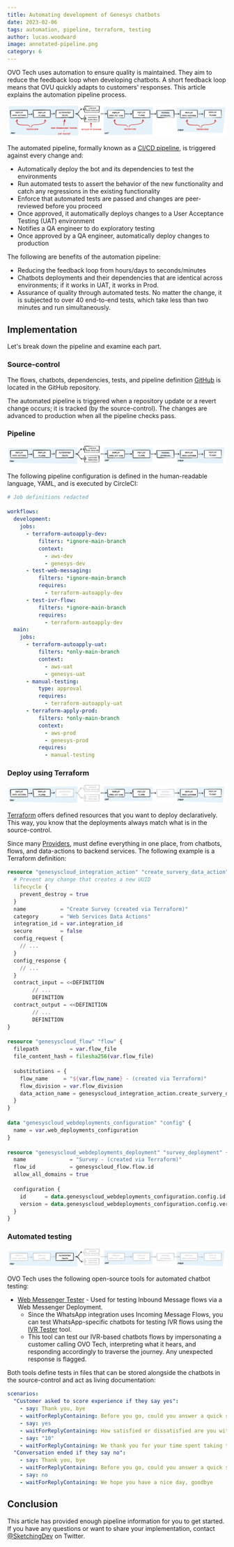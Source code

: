 ```yaml
---
title: Automating development of Genesys chatbots
date: 2023-02-06
tags: automation, pipeline, terraform, testing
author: lucas.woodward
image: annotated-pipeline.png
category: 6
---
```


OVO Tech uses automation to ensure quality is maintained. They aim to reduce the feedback loop when developing chatbots. A short feedback loop means that OVU quickly adapts to customers' responses. This article explains the automation pipeline process.

![Diagram of the pipeline annotated with technologies relevant to each step](annotated-pipeline.png)

The automated pipeline, formally known as a [CI/CD pipeline](https://en.wikipedia.org/wiki/CI/CD  "Goes to the CI/CD Pipeline page"), is triggered against every change and:

- Automatically deploy the bot and its dependencies to test the environments
- Run automated tests to assert the behavior of the new functionality and catch any regressions in the existing functionality
- Enforce that automated tests are passed and changes are peer-reviewed before you proceed
- Once approved, it automatically deploys changes to a User Acceptance Testing (UAT) environment
- Notifies a QA engineer to do exploratory testing
- Once approved by a QA engineer, automatically deploy changes to production

The following are benefits of the automation pipeline:

- Reducing the feedback loop from hours/days to seconds/minutes
- Chatbots deployments and their dependencies that are identical across environments; if it works in UAT, it works in Prod.
- Assurance of quality through automated tests. No matter the change, it is subjected to over 40 end-to-end tests, which take less than two minutes and run simultaneously.

## Implementation
Let's break down the pipeline and examine each part.

### Source-control
The flows, chatbots, dependencies, tests, and pipeline definition [GitHub](https://github.com/  "Goes to the GitHub page") is located in the GitHub repository.

The automated pipeline is triggered when a repository update or a revert change occurs; it is tracked (by the source-control). The changes are advanced to production when all the pipeline checks pass.

### Pipeline
![Diagram of pipeline, from deploying to dev, testing to deploying to production](pipeline-overview.png)

The following pipeline configuration is defined in the human-readable language, YAML, and is executed by CircleCI:

```yaml
# Job definitions redacted

workflows:
  development:
    jobs:
      - terraform-autoapply-dev:
          filters: *ignore-main-branch
          context:
            - aws-dev
            - genesys-dev
      - test-web-messaging:
          filters: *ignore-main-branch
          requires:
            - terraform-autoapply-dev
      - test-ivr-flow:
          filters: *ignore-main-branch
          requires:
            - terraform-autoapply-dev
  main:
    jobs:
      - terraform-autoapply-uat:
          filters: *only-main-branch
          context:
            - aws-uat
            - genesys-uat
      - manual-testing:
          type: approval
          requires:
            - terraform-autoapply-uat
      - terraform-apply-prod:
          filters: *only-main-branch
          context:
            - aws-prod
            - genesys-prod
          requires:
            - manual-testing
```

### Deploy using Terraform
![Pipeline with Terraform tasks highlighted](pipeline-terraform.png)

[Terraform](https://www.terraform.io/ "Goes to the Terraform page") offers defined resources that you want to deploy declaratively. This way, you know that the deployments always match what is in the source-control.

Since many [Providers](https://registry.terraform.io/browse/providers "Goes to the Providers page"), must define everything in
one place, from chatbots, flows, and data-actions to backend services. The following example is a Terraform definition:

```terraform
resource "genesyscloud_integration_action" "create_survery_data_action" {
  # Prevent any change that creates a new UUID
  lifecycle {
    prevent_destroy = true
  }
  name           = "Create Survey (created via Terraform)"
  category       = "Web Services Data Actions"
  integration_id = var.integration_id
  secure         = false
  config_request {
    // ...
  }
  config_response {
    // ...
  }
  contract_input = <<DEFINITION
        // ...
        DEFINITION
  contract_output = <<DEFINITION
        // ...
        DEFINITION
}

resource "genesyscloud_flow" "flow" {
  filepath          = var.flow_file
  file_content_hash = filesha256(var.flow_file)

  substitutions = {
    flow_name     = "${var.flow_name} - (created via Terraform)"
    flow_division = var.flow_division
    data_action_name = genesyscloud_integration_action.create_survery_data_action.name
  }
}

data "genesyscloud_webdeployments_configuration" "config" {
  name = var.web_deployments_configuration
}

resource "genesyscloud_webdeployments_deployment" "survey_deployment" {
  name              = "Survey - (created via Terraform)"
  flow_id           = genesyscloud_flow.flow.id
  allow_all_domains = true

  configuration {
    id      = data.genesyscloud_webdeployments_configuration.config.id
    version = data.genesyscloud_webdeployments_configuration.config.version
  }
}
```

### Automated testing
![Pipeline with automated testing tasks highlighted](pipeline-testing.png)

OVO Tech uses the following open-source tools for automated chatbot testing:

- [Web Messenger Tester](https://github.com/ovotech/genesys-web-messaging-tester "Goes to the Web Messenger Tester page") - Used for testing Inbound Message flows via a Web Messenger Deployment.
    - Since the WhatsApp integration uses Incoming Message Flows, you can test WhatsApp-specific chatbots for testing IVR flows using the [IVR Tester](https://github.com/SketchingDev/ivr-tester "Goes to the IVR Tester page") tool. 
    - This tool can test our IVR-based chatbots flows by impersonating a customer calling OVO Tech, interpreting what it hears, and responding accordingly to traverse the journey. Any unexpected response is flagged.

Both tools define tests in files that can be stored alongside the chatbots in the source-control and act as living documentation:

```yaml
scenarios:
  "Customer asked to score experience if they say yes":
    - say: Thank you, bye
    - waitForReplyContaining: Before you go, could you answer a quick survey?
    - say: yes
    - waitForReplyContaining: How satisfied or dissatisfied are you with our company?
    - say: "10"
    - waitForReplyContaining: We thank you for your time spent taking this survey. Your response has been recorded.
  "Conversation ended if they say no":
    - say: Thank you, bye
    - waitForReplyContaining: Before you go, could you answer a quick survey?
    - say: no
    - waitForReplyContaining: We hope you have a nice day, goodbye
```

## Conclusion
This article has provided enough pipeline information for you to get started. If you have any questions or want to share your implementation, contact [@SketchingDev](https://twitter.com/SketchingDev "Goes to Lucus' home page") on Twitter.
